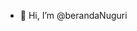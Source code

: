 - 👋 Hi, I’m @berandaNuguri

<!---
berandaNuguri/berandaNuguri is a ✨ special ✨ repository because its `README.md` (this file) appears on your GitHub profile.
You can click the Preview link to take a look at your changes.
--->
